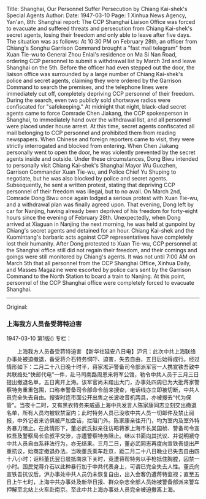 Title: Shanghai, Our Personnel Suffer Persecution by Chiang Kai-shek's Special Agents
Author:
Date: 1947-03-10
Page: 1
Xinhua News Agency, Yan'an, 8th: Shanghai report: The CCP Shanghai Liaison Office was forced to evacuate and suffered threats and persecution from Chiang Kai-shek's secret agents, losing their freedom and only able to leave after five days. The situation was as follows: At 10:30 PM on February 28th, an officer from Chiang's Songhu Garrison Command brought a "fast mail telegram" from Xuan Tie-wu to General Zhou Enlai's residence on Ma Si Nan Road, ordering CCP personnel to submit a withdrawal list by March 3rd and leave Shanghai on the 5th. Before the officer had even stepped out the door, the liaison office was surrounded by a large number of Chiang Kai-shek's police and secret agents, claiming they were ordered by the Garrison Command to search the premises, and the telephone lines were immediately cut off, completely depriving CCP personnel of their freedom. During the search, even two publicly sold shortwave radios were confiscated for "safekeeping." At midnight that night, black-clad secret agents came to force Comrade Chen Jiakang, the CCP spokesperson in Shanghai, to immediately hand over the withdrawal list, and all personnel were placed under house arrest. At this time, secret agents confiscated all mail belonging to CCP personnel and prohibited them from reading newspapers. When Chinese and foreign reporters came to visit, they were strictly interrogated and blocked from entering. When Chen Jiakang personally went to open the door, he was violently prevented by the secret agents inside and outside. Under these circumstances, Dong Biwu intended to personally visit Chiang Kai-shek's Shanghai Mayor Wu Guozhen, Garrison Commander Xuan Tie-wu, and Police Chief Yu Shuping to negotiate, but he was also blocked by police and secret agents. Subsequently, he sent a written protest, stating that depriving CCP personnel of their freedom was illegal, but to no avail. On March 2nd, Comrade Dong Biwu once again lodged a serious protest with Xuan Tie-wu, and a withdrawal plan was finally agreed upon. That evening, Dong left by car for Nanjing, having already been deprived of his freedom for forty-eight hours since the evening of February 28th. Unexpectedly, when Dong arrived at Xiaguan in Nanjing the next morning, he was held at gunpoint by Chiang's secret agents and detained for an hour. Chiang Kai-shek and the Kuomintang's barbaric acts against CCP representatives have completely lost their humanity. After Dong protested to Xuan Tie-wu, CCP personnel at the Shanghai office still did not regain their freedom, and their comings and goings were still monitored by Chiang's agents. It was not until 7:00 AM on March 5th that all personnel from the CCP Shanghai Office, Xinhua Daily, and Masses Magazine were escorted by police cars sent by the Garrison Command to the North Station to board a train to Nanjing. At this point, personnel of the CCP Shanghai office were completely forced to evacuate Shanghai.



<hr /> 

Original: 


### 上海我方人员备受蒋特迫害

1947-03-10
第1版()
专栏：

　　上海我方人员备受蒋特迫害
    【新华社延安八日电】沪讯：此次中共上海联络办事处被迫撤退，备受蒋介石特务恫吓、迫害，失去自由，五日后始得成行。经过情形如下：二月二十八日晚十时半，蒋家淞沪警备司令部派军官一人携宣铁吾致中共联络处“快邮代电”一件，赴马司南路周恩来将军公馆，勒令中共人员于三月三日提出撤退名单，五日离开上海。该军官尚未踏出大门，办事处四周已为大批蒋家警察特务重重包围，口称奉警备司令部命令前来搜查，电话线亦立即被切断，中共人员完全失去自由。搜查时连市面公开出售之长波收音机两具，亦被搜去“代为保管”。当夜十二时，又有黑衣特务来威逼上海中共发言人陈家康同志立刻交出撤退名单，所有人员均被软禁室内；此时特务人员已没收中共人员一切邮件及禁止阅报，中外记者来访俱被严加盘诘，拦阻门外。陈家康亲往开门，均为室内及室外特务暴力阻止。在此情形下，董必武氏拟亲往访晤蒋家上海市长吴国桢、警备司令宣铁吾及警察局长俞叔平交涉，亦遭警察特务阻止。继以书面向其抗议、并说明褫夺中共人员自由系非法行为，亦无结果。三月二日，董必武同志再度向宣铁吾提出严重抗议，始商定撤退办法。当晚董氏乘车赴京，距二月二十八日晚业已失去自由四十八小时；讵料董氏翌日晨抵南京下关时，竟遭蒋帮特务以手枪抵住胸膛，囚禁一小时。国民党蒋介石以此种暴行加于中共代表身上，可谓已完全失去人性。董氏向宣铁吾抗议后，沪办事处中共人员仍未恢复自由，出入会客仍遭蒋特监视；直至五日上午七时，上海中共办事处及新华日报、群众杂志全部人员始被警备部派来警车押解至北站上火车赴南京。至此中共上海办事处人员完全被迫撤离上海。
